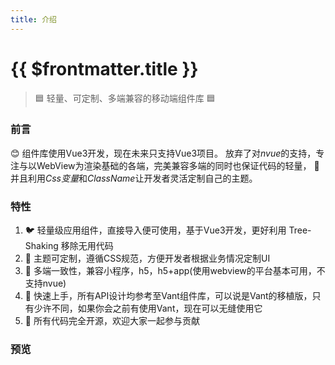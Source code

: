 ```yaml
---
title: 介绍
---
```


# {{ $frontmatter.title }}

> :blue_square: 轻量、可定制、多端兼容的移动端组件库 🟦

### 前言
:blush:
组件库使用Vue3开发，现在未来只支持Vue3项目。
放弃了对*nvue*的支持，专注与以WebView为渲染基础的各端，完美兼容多端的同时也保证代码的轻量，
🎨 并且利用*Css变量*和*ClassName*让开发者灵活定制自己的主题。


### 特性

1. :bird: 轻量级应用组件，直接导入便可使用，基于Vue3开发，更好利用 Tree-Shaking 移除无用代码
2. 🧮 主题可定制，遵循CSS规范，方便开发者根据业务情况定制UI
3. :cake: 多端一致性，兼容小程序，h5，h5+app(使用webview的平台基本可用，不支持nvue)
4. :apple: 快速上手，所有API设计均参考至Vant组件库，可以说是Vant的移植版，只有少许不同，如果你会之前有使用Vant，现在可以无缝使用它
5. :basketball: 所有代码完全开源，欢迎大家一起参与贡献

### 预览

